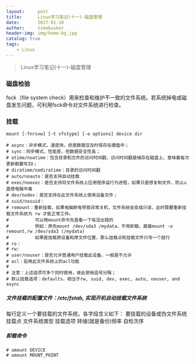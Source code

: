 ```yaml
---
layout:     post
title:      Linux学习笔记(十一)-磁盘管理
date:       2017-01-10
author:     timebusker
header-img: img/home-bg.jpg
catalog: true
tags:
    - Linux
---
```


> Linux学习笔记(十一)-磁盘管理

### 磁盘检验
fsck（file system check）用来检查和维护不一致的文件系统。若系统掉电或磁盘发生问题，可利用fsck命令对文件系统进行检查。


### 挂载   
`mount [-fnrsvw] [-t vfstype] [-o options] device dir`   

``` 
# async：异步模式，速度快，但是数据没及时保存在硬盘中；
# sync：同步模式，性能差，但数据安全性高；
# atime/noatime：包含目录和文件的访问时间戳，访问时间戳是储存在磁盘上，意味着每次更新都要写IO；
# diratime/nodiratime：目录的访问时间戳
# auto/noauto：是否支持自动挂载
# exec/noexec：是否支持将文件系统上应用程序运行为进程，如果只是想复制文件，防止u盘使电脑中毒
# dev/nodev：是否支持在此文件系统上使用设备文件；
# suid/nosuid：
# remount：重新挂载，如果电脑断电导致异常关机，文件系统会变成只读，此时需要重新挂载文件系统为 rw 才能正常工作。
#          可以用mount命令先查看一下有没出错的
#          例如：原先mount /dev/sda3 /mydata，不用卸载，直接mount -o remount,rw /dev/sda3 (/mydata)
#          如果是挂载原设备和原文件位置，那么挂载点和挂载文件只写一个就行
# ro：
# rw:
# user/nouser：是否允许普通用户挂载此设备，一般是不允许
# acl：启用此文件系统上的acl功能
# 
# 注意：上述选项可多个同时使用，彼此使用逗号分隔；
# 默认挂载选项：defaults，相当于rw, suid, dev, exec, auto, nouser, and async  
``` 
##### 文件挂载的配置文件：/etc/fstab, 实现开机自动挂载文件系统
每行定义一个要挂载的文件系统，各字段含义如下：
  要挂载的设备或伪文件系统     挂载点     文件系统类型      挂载选项     转储(就是备份)频率      自检次序
  
##### 卸载命令
```
# umount DEVICE
# umount MOUNT_POINT
```